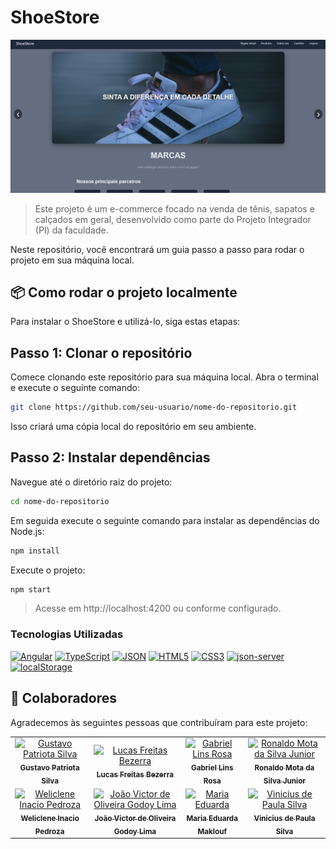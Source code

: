 # ShoeStore

![ShoeStore - Tela Inicial](src/assets/tela_inicial.png)

> Este projeto é um e-commerce focado na venda de tênis, sapatos e calçados em geral, desenvolvido como parte do Projeto Integrador (PI) da faculdade.

Neste repositório, você encontrará um guia passo a passo para rodar o projeto em sua máquina local.

## 📦 Como rodar o projeto localmente

Para instalar o ShoeStore e utilizá-lo, siga estas etapas:

## Passo 1: Clonar o repositório

Comece clonando este repositório para sua máquina local. Abra o terminal e execute o seguinte comando:

```bash
git clone https://github.com/seu-usuario/nome-do-repositorio.git
```

Isso criará uma cópia local do repositório em seu ambiente.

## Passo 2: Instalar dependências

Navegue até o diretório raiz do projeto:

```bash
cd nome-do-repositorio
```
Em seguida execute o seguinte comando para instalar as dependências do Node.js:

```bash
npm install
```
Execute o projeto:
```bash
npm start
```
> Acesse em http://localhost:4200 ou conforme configurado.


### Tecnologias Utilizadas

[![Angular][Angular.io]][Angular-url]
[![TypeScript][TypeScript-badge]][TypeScript-url]
[![JSON][JSON-badge]][JSON-url]
[![HTML5][HTML5-badge]][HTML5-url]
[![CSS3][CSS3-badge]][CSS3-url]
[![json-server][JsonServer-badge]][JsonServer-url]
[![localStorage][LocalStorage-badge]][LocalStorage-url]

## 🤝 Colaboradores

Agradecemos às seguintes pessoas que contribuíram para este projeto:

<table align="center">
  <tr>
    <td align="center">
      <a href="#" title="Gustavo Patriota Silva">
        <img src="https://avatars.githubusercontent.com/u/155376842?s=96&v=4" width="120px" alt="Gustavo Patriota Silva"/><br />
        <sub><b>Gustavo Patriota Silva</b></sub>
      </a>
    </td>
    <td align="center">
      <a href="#" title="Lucas Freitas Bezerra">
        <img src="https://avatars.githubusercontent.com/u/180765047?v=4" width="120px" alt="Lucas Freitas Bezerra"/><br />
        <sub><b>Lucas Freitas Bezerra</b></sub>
      </a>
    </td>
    <td align="center">
      <a href="#" title="Gabriel Lins Rosa">
        <img src="https://avatars.githubusercontent.com/u/179602341?v=4" width="120px" alt="Gabriel Lins Rosa"/><br />
        <sub><b>Gabriel Lins Rosa</b></sub>
      </a>
    </td>
    <td align="center">
      <a href="#" title="Ronaldo Mota da Silva Junior">
        <img src="https://avatars.githubusercontent.com/u/86910362?v=4" width="120px" alt="Ronaldo Mota da Silva Junior"/><br />
        <sub><b>Ronaldo Mota da Silva Junior</b></sub>
      </a>
    </td>
  </tr>
  <tr>
    <td align="center">
      <a href="#" title="Weliclene Inacio Pedroza">
        <img src="https://avatars.githubusercontent.com/u/146399973?v=4" width="120px" alt="Weliclene Inacio Pedroza"/><br />
        <sub><b>Weliclene Inacio Pedroza</b></sub>
      </a>
    </td>
    <td align="center">
      <a href="#" title="João Victor de Oliveira Godoy Lima">
        <img src="https://avatars.githubusercontent.com/u/199648153?v=4" width="120px" alt="João Victor de Oliveira Godoy Lima"/><br />
        <sub><b>João Victor de Oliveira Godoy Lima</b></sub>
      </a>
    </td>
    <td align="center">
      <a href="#" title="Maria Eduarda">
        <img src="https://avatars.githubusercontent.com/u/152117065?v=4" width="120px" alt="Maria Eduarda"/><br />
        <sub><b>Maria Eduarda Maklouf</b></sub>
      </a>
    </td>
    <td align="center">
      <a href="#" title="Vinicius de Paula Silva">
        <img src="https://avatars.githubusercontent.com/u/188932773?v=4" width="120px" alt="Vinicius de Paula Silva"/><br />
        <sub><b>Vinicius de Paula Silva</b></sub>
      </a>
    </td>
  </tr>
</table>



<!-- LINKS & IMAGENS -->
[Angular.io]: https://img.shields.io/badge/Angular-DD0031?style=for-the-badge&logo=angular&logoColor=white
[Angular-url]: https://angular.io/
[HTML5-badge]: https://img.shields.io/badge/HTML5-E34F26?style=for-the-badge&logo=html5&logoColor=white
[HTML5-url]: https://developer.mozilla.org/en-US/docs/Web/HTML
[CSS3-badge]: https://img.shields.io/badge/CSS3-1572B6?style=for-the-badge&logo=css3&logoColor=white
[CSS3-url]: https://developer.mozilla.org/en-US/docs/Web/CSS
[TypeScript-badge]: https://img.shields.io/badge/TypeScript-3178C6?style=for-the-badge&logo=typescript&logoColor=white
[TypeScript-url]: https://www.typescriptlang.org/
[JSON-badge]: https://img.shields.io/badge/JSON-FFD500?style=for-the-badge&logo=json&logoColor=black
[JSON-url]: https://www.json.org/json-en.html
[LocalStorage-badge]: https://img.shields.io/badge/localStorage-yellow?style=for-the-badge
[LocalStorage-url]: https://developer.mozilla.org/pt-BR/docs/Web/API/Window/localStorage
[JsonServer-badge]: https://img.shields.io/badge/json--server-333?style=for-the-badge&logo=json&logoColor=white
[JsonServer-url]: https://github.com/typicode/json-server